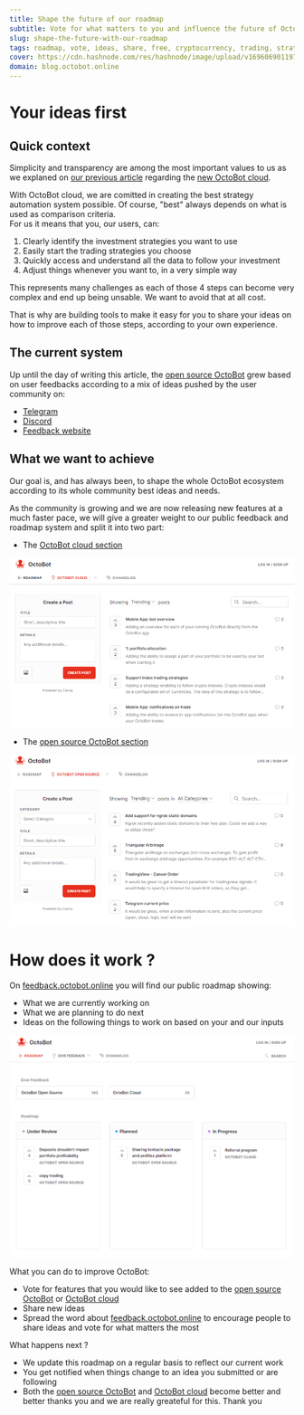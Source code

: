 ```yaml
---
title: Shape the future of our roadmap
subtitle: Vote for what matters to you and influence the future of OctoBot
slug: shape-the-future-with-our-roadmap
tags: roadmap, vote, ideas, share, free, cryptocurrency, trading, strategy, exchange, blog, octobot cloud
cover: https://cdn.hashnode.com/res/hashnode/image/upload/v1696069011977/ZtpaiSLMZ.png?auto=format
domain: blog.octobot.online
--- 
```


# Your ideas first 

## Quick context
Simplicity and transparency are among the most important values to us as we explaned on [our previous article](https://blog.octobot.online/introducing-the-new-octobot-cloud) regarding the [new OctoBot cloud](https://www.octobot.cloud/?utm_source=blog.octobot.online&utm_medium=dk&utm_campaign=shape-the-future-with-our-roadmap&utm_content=quick_context).

With OctoBot cloud, we are comitted in creating the best strategy automation system possible. Of course, "best" always depends on what is used as comparison criteria.  
For us it means that you, our users, can:
  1. Clearly identify the investment strategies you want to use
  2. Easily start the trading strategies you choose
  3. Quickly access and understand all the data to follow your investment
  4. Adjust things whenever you want to, in a very simple way

This represents many challenges as each of those 4 steps can become very complex and end up being unsable. We want to avoid that at all cost.

That is why are building tools to make it easy for you to share your ideas on how to improve each of those steps, according to your own experience.

## The current system
Up until the day of writing this article, the [open source OctoBot](https://github.com/Drakkar-Software/OctoBot) grew based on user feedbacks according to a mix of ideas pushed by the user community on:
- [Telegram](https://t.me/octobot_trading)
- [Discord](https://discord.com/invite/vHkcb8W) 
- [Feedback website](https://feedback.octobot.online/open-source) 

## What we want to achieve

Our goal is, and has always been, to shape the whole OctoBot ecosystem according to its whole community best ideas and needs.

As the community is growing and we are now releasing new features at a much faster pace, we will give a greater weight to our public feedback and roadmap system and split it into two part:
- The [OctoBot cloud section](https://feedback.octobot.online/cloud)

![octobot_cloud](https://raw.githubusercontent.com/Drakkar-Software/OctoBot-Blog/master/resources/images/shape-the-future-with-our-roadmap/octobot_cloud.png)
- The [open source OctoBot section](https://feedback.octobot.online/open-source)

![open_source_octobot](https://raw.githubusercontent.com/Drakkar-Software/OctoBot-Blog/master/resources/images/shape-the-future-with-our-roadmap/open_source_octobot.png)

# How does it work ?
On [feedback.octobot.online](https://feedback.octobot.online/) you will find our public roadmap showing:
  - What we are currently working on
  - What we are planning to do next
  - Ideas on the following things to work on based on your and our inputs

![dca](https://raw.githubusercontent.com/Drakkar-Software/OctoBot-Blog/master/resources/images/shape-the-future-with-our-roadmap/roadmap.png)

What you can do to improve OctoBot:
  - Vote for features that you would like to see added to the [open source OctoBot](https://github.com/Drakkar-Software/OctoBot) or [OctoBot cloud](https://www.octobot.cloud/?utm_source=blog.octobot.online&utm_medium=dk&utm_campaign=shape-the-future-with-our-roadmap&utm_content=what_can_you_do_to_improve_octobot)
  - Share new ideas
  - Spread the word about [feedback.octobot.online](https://feedback.octobot.online/) to encourage people to share ideas and vote for what matters the most

What happens next ?
  - We update this roadmap on a regular basis to reflect our current work
  - You get notified when things change to an idea you submitted or are following
  - Both the [open source OctoBot](https://github.com/Drakkar-Software/OctoBot) and [OctoBot cloud](https://www.octobot.cloud/?utm_source=blog.octobot.online&utm_medium=dk&utm_campaign=shape-the-future-with-our-roadmap&utm_content=what_happens_next) become better and better thanks you and we are really greateful for this. Thank you
